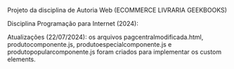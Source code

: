 Projeto da disciplina de Autoria Web (ECOMMERCE LIVRARIA GEEKBOOKS)


Disciplina Programação para Internet (2024):

Atualizações (22/07/2024): os arquivos pagcentralmodificada.html, produtocomponente.js, produtoespecialcomponente.js e produtopopularcomponente.js foram criados para implementar os custom elements.
